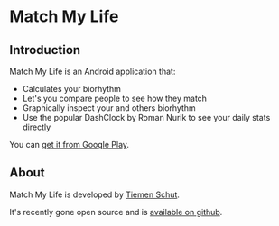Match My Life
=============

Introduction
------------

Match My Life is an Android application that:
* Calculates your biorhythm
* Let's you compare people to see how they match
* Graphically inspect your and others biorhythm
* Use the popular DashClock by Roman Nurik to see your daily stats directly

You can [get it from Google Play](https://play.google.com/store/apps/details?id=com.spacemangames.biomatcher). 

About
-----

Match My Life is developed by [Tiemen Schut](http://www.tiemenschut.com).

It's recently gone open source and is [available on github](https://github.com/tschut/matchmylife).
